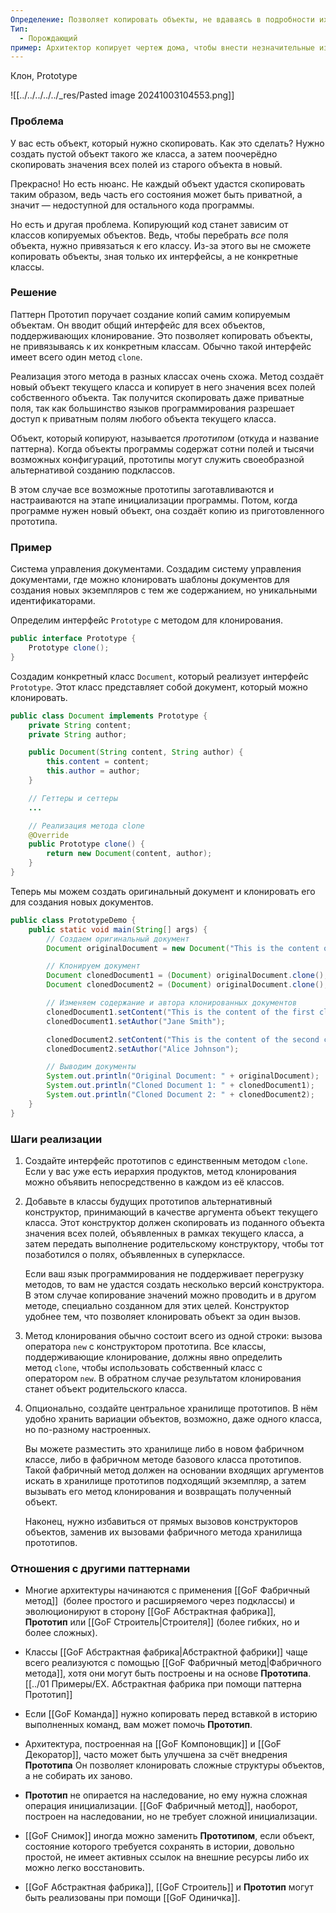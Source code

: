 ```yaml
---
Определение: Позволяет копировать объекты, не вдаваясь в подробности их реализации.
Тип:
  - Порождающий
пример: Архитектор копирует чертеж дома, чтобы внести незначительные изменения.
---
```

Клон, Prototype

![[../../../../../_res/Pasted image 20241003104553.png]]
### Проблема

У вас есть объект, который нужно скопировать. Как это сделать? Нужно создать пустой объект такого же класса, а затем поочерёдно скопировать значения всех полей из старого объекта в новый.

Прекрасно! Но есть нюанс. Не каждый объект удастся скопировать таким образом, ведь часть его состояния может быть приватной, а значит — недоступной для остального кода программы.

Но есть и другая проблема. Копирующий код станет зависим от классов копируемых объектов. Ведь, чтобы перебрать _все_ поля объекта, нужно привязаться к его классу. Из-за этого вы не сможете копировать объекты, зная только их интерфейсы, а не конкретные классы.

### Решение 

Паттерн Прототип поручает создание копий самим копируемым объектам. Он вводит общий интерфейс для всех объектов, поддерживающих клонирование. Это позволяет копировать объекты, не привязываясь к их конкретным классам. Обычно такой интерфейс имеет всего один метод `clone`.

Реализация этого метода в разных классах очень схожа. Метод создаёт новый объект текущего класса и копирует в него значения всех полей собственного объекта. Так получится скопировать даже приватные поля, так как большинство языков программирования разрешает доступ к приватным полям любого объекта текущего класса.

Объект, который копируют, называется _прототипом_ (откуда и название паттерна). Когда объекты программы содержат сотни полей и тысячи возможных конфигураций, прототипы могут служить своеобразной альтернативой созданию подклассов.

В этом случае все возможные прототипы заготавливаются и настраиваются на этапе инициализации программы. Потом, когда программе нужен новый объект, она создаёт копию из приготовленного прототипа.

### Пример

Система управления документами. Создадим систему управления документами, где можно клонировать шаблоны документов для создания новых экземпляров с тем же содержанием, но уникальными идентификаторами.

Определим интерфейс `Prototype` с методом для клонирования.

```java
public interface Prototype {
    Prototype clone();
}
```

Создадим конкретный класс `Document`, который реализует интерфейс `Prototype`. Этот класс представляет собой документ, который можно клонировать.

```java
public class Document implements Prototype {
    private String content;
    private String author;

    public Document(String content, String author) {
        this.content = content;
        this.author = author;
    }

    // Геттеры и сеттеры
    ...

    // Реализация метода clone
    @Override
    public Prototype clone() {
        return new Document(content, author);
    }
}
```

Теперь мы можем создать оригинальный документ и клонировать его для создания новых документов.

```java
public class PrototypeDemo {
    public static void main(String[] args) {
        // Создаем оригинальный документ
        Document originalDocument = new Document("This is the content of the document.", "John Doe");

        // Клонируем документ
        Document clonedDocument1 = (Document) originalDocument.clone();
        Document clonedDocument2 = (Document) originalDocument.clone();

        // Изменяем содержание и автора клонированных документов
        clonedDocument1.setContent("This is the content of the first cloned document.");
        clonedDocument1.setAuthor("Jane Smith");

        clonedDocument2.setContent("This is the content of the second cloned document.");
        clonedDocument2.setAuthor("Alice Johnson");

        // Выводим документы
        System.out.println("Original Document: " + originalDocument);
        System.out.println("Cloned Document 1: " + clonedDocument1);
        System.out.println("Cloned Document 2: " + clonedDocument2);
    }
}
```

### Шаги реализации

1. Создайте интерфейс прототипов с единственным методом `clone`. Если у вас уже есть иерархия продуктов, метод клонирования можно объявить непосредственно в каждом из её классов.
    
2. Добавьте в классы будущих прототипов альтернативный конструктор, принимающий в качестве аргумента объект текущего класса. Этот конструктор должен скопировать из поданного объекта значения всех полей, объявленных в рамках текущего класса, а затем передать выполнение родительскому конструктору, чтобы тот позаботился о полях, объявленных в суперклассе.
    
    Если ваш язык программирования не поддерживает перегрузку методов, то вам не удастся создать несколько версий конструктора. В этом случае копирование значений можно проводить и в другом методе, специально созданном для этих целей. Конструктор удобнее тем, что позволяет клонировать объект за один вызов.
    
3. Метод клонирования обычно состоит всего из одной строки: вызова оператора `new` с конструктором прототипа. Все классы, поддерживающие клонирование, должны явно определить метод `clone`, чтобы использовать собственный класс с оператором `new`. В обратном случае результатом клонирования станет объект родительского класса.
    
4. Опционально, создайте центральное хранилище прототипов. В нём удобно хранить вариации объектов, возможно, даже одного класса, но по-разному настроенных.
    
    Вы можете разместить это хранилище либо в новом фабричном классе, либо в фабричном методе базового класса прототипов. Такой фабричный метод должен на основании входящих аргументов искать в хранилище прототипов подходящий экземпляр, а затем вызывать его метод клонирования и возвращать полученный объект.
    
    Наконец, нужно избавиться от прямых вызовов конструкторов объектов, заменив их вызовами фабричного метода хранилища прототипов.

### Отношения с другими паттернами

- Многие архитектуры начинаются с применения [[GoF Фабричный метод]]  (более простого и расширяемого через подклассы) и эволюционируют в сторону [[GoF Абстрактная фабрика]], **Прототип** или [[GoF Строитель|Строителя]] (более гибких, но и более сложных).
    
- Классы [[GoF Абстрактная фабрика|Абстрактной фабрики]] чаще всего реализуются с помощью [[GoF Фабричный метод|Фабричного метода]], хотя они могут быть построены и на основе **Прототипа**. [[../01 Примеры/EX. Абстрактная фабрика при помощи паттерна Прототип]]
    
- Если [[GoF Команда]] нужно копировать перед вставкой в историю выполненных команд, вам может помочь **Прототип**.
    
- Архитектура, построенная на [[GoF Компоновщик]] и [[GoF Декоратор]], часто может быть улучшена за счёт внедрения **Прототипа** Он позволяет клонировать сложные структуры объектов, а не собирать их заново.
    
- **Прототип** не опирается на наследование, но ему нужна сложная операция инициализации. [[GoF Фабричный метод]], наоборот, построен на наследовании, но не требует сложной инициализации.
    
- [[GoF Снимок]] иногда можно заменить **Прототипом**, если объект, состояние которого требуется сохранять в истории, довольно простой, не имеет активных ссылок на внешние ресурсы либо их можно легко восстановить.
    
- [[GoF Абстрактная фабрика]], [[GoF Строитель]] и **Прототип** могут быть реализованы при помощи [[GoF Одиничка]].